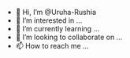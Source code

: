 - 👋 Hi, I’m @Uruha-Rushia 
- 👀 I’m interested in ...
- 🌱 I’m currently learning ...
- 💞️ I’m looking to collaborate on ...
- 📫 How to reach me ...

<!---
Uruha-Rushia/Uruha-Rushia is a ✨ special ✨ repository because its `README.md` (this file) appears on your GitHub profile.
You can click the Preview link to take a look at your changes.
--->
